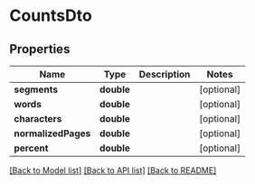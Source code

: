 # CountsDto

## Properties
Name | Type | Description | Notes
------------ | ------------- | ------------- | -------------
**segments** | **double** |  | [optional] 
**words** | **double** |  | [optional] 
**characters** | **double** |  | [optional] 
**normalizedPages** | **double** |  | [optional] 
**percent** | **double** |  | [optional] 

[[Back to Model list]](../README.md#documentation-for-models) [[Back to API list]](../README.md#documentation-for-api-endpoints) [[Back to README]](../README.md)


